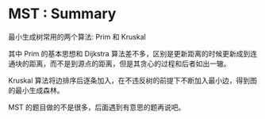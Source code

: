 # MST : Summary

最小生成树常用的两个算法: Prim 和 Kruskal

其中 Prim 的基本思想和 Dijkstra 算法差不多，区别是更新距离的时候更新成到连通块的距离，而不是到源点的距离，但是其贪心的过程和后者如出一辙。

Kruskal 算法将边排序后逐条加入，在不违反树的前提下不断加入最小边，得到图的最小生成森林。

MST 的题目做的不是很多，后面遇到有意思的题再说吧。